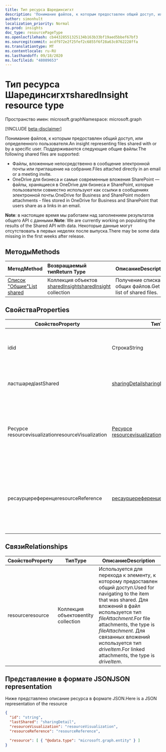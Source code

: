 ```yaml
---
title: Тип ресурса Шарединсигхт
description: 'Понимание файлов, к которым предоставлен общий доступ, или определенного пользователя. Поддерживаются следующие общие файлы:'
author: simonhult
localization_priority: Normal
ms.prod: insights
doc_type: resourcePageType
ms.openlocfilehash: cb44328551325134b163b33bf19aed5bbef67bf3
ms.sourcegitcommit: acdf972e2f25fef2c6855f6f28a63c0762228ffa
ms.translationtype: MT
ms.contentlocale: ru-RU
ms.lasthandoff: 09/18/2020
ms.locfileid: "48089653"
---
```

# <a name="sharedinsight-resource-type"></a><span data-ttu-id="e5778-104">Тип ресурса Шарединсигхт</span><span class="sxs-lookup"><span data-stu-id="e5778-104">sharedInsight resource type</span></span>

<span data-ttu-id="e5778-105">Пространство имен: microsoft.graph</span><span class="sxs-lookup"><span data-stu-id="e5778-105">Namespace: microsoft.graph</span></span>

[!INCLUDE [beta-disclaimer](../../includes/beta-disclaimer.md)]

<span data-ttu-id="e5778-106">Понимание файлов, к которым предоставлен общий доступ, или определенного пользователя.</span><span class="sxs-lookup"><span data-stu-id="e5778-106">An insight representing files shared with or by a specific user.</span></span> <span data-ttu-id="e5778-107">Поддерживаются следующие общие файлы:</span><span class="sxs-lookup"><span data-stu-id="e5778-107">The following shared files are supported:</span></span>

- <span data-ttu-id="e5778-108">Файлы, вложенные непосредственно в сообщение электронной почты или приглашение на собрание.</span><span class="sxs-lookup"><span data-stu-id="e5778-108">Files attached directly in an email or a meeting invite.</span></span>
- <span data-ttu-id="e5778-109">OneDrive для бизнеса и самые современные вложения SharePoint — файлы, хранящиеся в OneDrive для бизнеса и SharePoint, которые пользователи совместно используют как ссылки в сообщениях электронной почты.</span><span class="sxs-lookup"><span data-stu-id="e5778-109">OneDrive for Business and SharePoint modern attachments - files stored in OneDrive for Business and SharePoint that users share as a links in an email.</span></span>

<span data-ttu-id="e5778-110">**Note**: в настоящее время мы работаем над заполнением результатов общего API с данными.</span><span class="sxs-lookup"><span data-stu-id="e5778-110">**Note**: We are currently working on populating the results of the Shared API with data.</span></span> <span data-ttu-id="e5778-111">Некоторые данные могут отсутствовать в первых неделях после выпуска.</span><span class="sxs-lookup"><span data-stu-id="e5778-111">There may be some data missing in the first weeks after release.</span></span>

## <a name="methods"></a><span data-ttu-id="e5778-112">Методы</span><span class="sxs-lookup"><span data-stu-id="e5778-112">Methods</span></span>

| <span data-ttu-id="e5778-113">Метод</span><span class="sxs-lookup"><span data-stu-id="e5778-113">Method</span></span>       | <span data-ttu-id="e5778-114">Возвращаемый тип</span><span class="sxs-lookup"><span data-stu-id="e5778-114">Return Type</span></span>  |<span data-ttu-id="e5778-115">Описание</span><span class="sxs-lookup"><span data-stu-id="e5778-115">Description</span></span>|
|:---------------|:--------|:----------|
|[<span data-ttu-id="e5778-116">Список "Общие"</span><span class="sxs-lookup"><span data-stu-id="e5778-116">List shared</span></span>](../api/insights-list-shared.md) |<span data-ttu-id="e5778-117">Коллекция объектов [sharedInsight](insights-shared.md)</span><span class="sxs-lookup"><span data-stu-id="e5778-117">[sharedInsight](insights-shared.md) collection</span></span>| <span data-ttu-id="e5778-118">Получение списка общих файлов.</span><span class="sxs-lookup"><span data-stu-id="e5778-118">Get a list of shared files.</span></span>|

## <a name="properties"></a><span data-ttu-id="e5778-119">Свойства</span><span class="sxs-lookup"><span data-stu-id="e5778-119">Properties</span></span>

| <span data-ttu-id="e5778-120">Свойство</span><span class="sxs-lookup"><span data-stu-id="e5778-120">Property</span></span>              | <span data-ttu-id="e5778-121">Тип</span><span class="sxs-lookup"><span data-stu-id="e5778-121">Type</span></span>                      | <span data-ttu-id="e5778-122">Описание</span><span class="sxs-lookup"><span data-stu-id="e5778-122">Description</span></span>  |
| -------------         |---------------            | -------------|
| <span data-ttu-id="e5778-123">id</span><span class="sxs-lookup"><span data-stu-id="e5778-123">id</span></span>                    | <span data-ttu-id="e5778-124">Строка</span><span class="sxs-lookup"><span data-stu-id="e5778-124">String</span></span>                    | <span data-ttu-id="e5778-125">Уникальный идентификатор связи.</span><span class="sxs-lookup"><span data-stu-id="e5778-125">Unique identifier of the relationship.</span></span> <span data-ttu-id="e5778-126">Только для чтения.</span><span class="sxs-lookup"><span data-stu-id="e5778-126">Read only.</span></span>        |
| <span data-ttu-id="e5778-127">ластшаред</span><span class="sxs-lookup"><span data-stu-id="e5778-127">lastShared</span></span>            | [<span data-ttu-id="e5778-128">sharingDetail</span><span class="sxs-lookup"><span data-stu-id="e5778-128">sharingDetail</span></span>](insights-sharingdetail.md)                | <span data-ttu-id="e5778-129">Сведения об общем элементе.</span><span class="sxs-lookup"><span data-stu-id="e5778-129">Details about the shared item.</span></span> <span data-ttu-id="e5778-130">Только для чтения.</span><span class="sxs-lookup"><span data-stu-id="e5778-130">Read only.</span></span>        |
| <span data-ttu-id="e5778-131">Ресурсе resourcevisualization</span><span class="sxs-lookup"><span data-stu-id="e5778-131">resourceVisualization</span></span> | [<span data-ttu-id="e5778-132">Ресурсе resourcevisualization</span><span class="sxs-lookup"><span data-stu-id="e5778-132">resourceVisualization</span></span>](insights-resourcevisualization.md)                | <span data-ttu-id="e5778-133">Свойства, которые можно использовать для отображения документа в вашем интерфейсе.</span><span class="sxs-lookup"><span data-stu-id="e5778-133">Properties that you can use to visualize the document in your experience.</span></span> <span data-ttu-id="e5778-134">Только для чтения</span><span class="sxs-lookup"><span data-stu-id="e5778-134">Read-only</span></span>      |
| <span data-ttu-id="e5778-135">ресаурцереференце</span><span class="sxs-lookup"><span data-stu-id="e5778-135">resourceReference</span></span>     | [<span data-ttu-id="e5778-136">ресаурцереференце</span><span class="sxs-lookup"><span data-stu-id="e5778-136">resourceReference</span></span>](insights-resourcereference.md)                      | <span data-ttu-id="e5778-137">Справочные свойства общего документа, например URL-адрес и тип документа.</span><span class="sxs-lookup"><span data-stu-id="e5778-137">Reference properties of the shared document, such as the url and type of the document.</span></span> <span data-ttu-id="e5778-138">Только для чтения</span><span class="sxs-lookup"><span data-stu-id="e5778-138">Read-only</span></span>       |

## <a name="relationships"></a><span data-ttu-id="e5778-139">Связи</span><span class="sxs-lookup"><span data-stu-id="e5778-139">Relationships</span></span>

| <span data-ttu-id="e5778-140">Свойство</span><span class="sxs-lookup"><span data-stu-id="e5778-140">Property</span></span>      | <span data-ttu-id="e5778-141">Тип</span><span class="sxs-lookup"><span data-stu-id="e5778-141">Type</span></span>          | <span data-ttu-id="e5778-142">Описание</span><span class="sxs-lookup"><span data-stu-id="e5778-142">Description</span></span>  |
| ------------- |---------------| -------------|
| <span data-ttu-id="e5778-143">resource</span><span class="sxs-lookup"><span data-stu-id="e5778-143">resource</span></span>      | <span data-ttu-id="e5778-144">Коллекция объектов</span><span class="sxs-lookup"><span data-stu-id="e5778-144">entity collection</span></span> | <span data-ttu-id="e5778-145">Используется для перехода к элементу, к которому предоставлен общий доступ.</span><span class="sxs-lookup"><span data-stu-id="e5778-145">Used for navigating to the item that was shared.</span></span> <span data-ttu-id="e5778-146">Для вложений в файл используется тип *fileAttachment*.</span><span class="sxs-lookup"><span data-stu-id="e5778-146">For file attachments, the type is *fileAttachment*.</span></span> <span data-ttu-id="e5778-147">Для связанных вложений используется тип *driveItem*.</span><span class="sxs-lookup"><span data-stu-id="e5778-147">For linked attachments, the type is *driveItem*.</span></span> |

## <a name="json-representation"></a><span data-ttu-id="e5778-148">Представление в формате JSON</span><span class="sxs-lookup"><span data-stu-id="e5778-148">JSON representation</span></span>
<span data-ttu-id="e5778-149">Ниже представлено описание ресурса в формате JSON.</span><span class="sxs-lookup"><span data-stu-id="e5778-149">Here is a JSON representation of the resource</span></span>
<!--{
  "blockType":"resource",
  "keyProperty": "id",
  "@odata.type": "microsoft.graph.sharedInsight"
}-->
```json
{
  "id": "string",
  "lastShared": "sharingDetail",
  "resourceVisualization": "resourceVisualization",
  "resourceReference": "resourceReference",
  
  "resource": [ { "@odata.type": "microsoft.graph.entity" } ]
}
```


